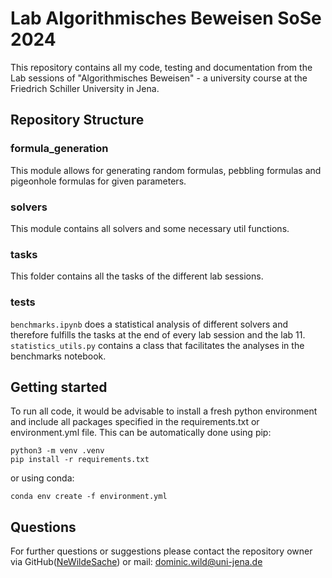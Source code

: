 # Lab Algorithmisches Beweisen SoSe 2024

This repository contains all my code, testing and documentation from the Lab sessions of "Algorithmisches Beweisen" - a university course at the Friedrich Schiller University in Jena.

## Repository Structure

### formula_generation
This module allows for generating random formulas, pebbling formulas and pigeonhole formulas for given parameters.

### solvers
This module contains all solvers and some necessary util functions.

### tasks
This folder contains all the tasks of the different lab sessions.

### tests
`benchmarks.ipynb` does a statistical analysis of different solvers and therefore fulfills the tasks at the end of every lab session and the lab 11.
`statistics_utils.py` contains a class that facilitates the analyses in the benchmarks notebook.

## Getting started
To run all code, it would be advisable to install a fresh python environment and include all packages specified in the requirements.txt or environment.yml file. This can be automatically done using pip:

    python3 -m venv .venv
    pip install -r requirements.txt
or using conda:

    conda env create -f environment.yml

## Questions

For further questions or suggestions please contact the repository owner via GitHub([NeWildeSache](https://github.com/NeWildeSache)) or mail: dominic.wild@uni-jena.de
